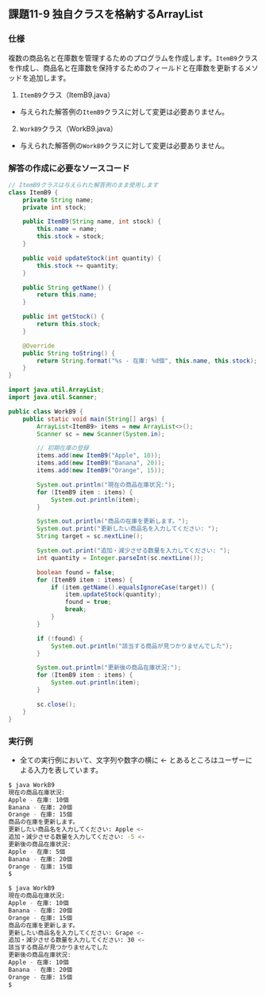 ## 課題11-9 独自クラスを格納するArrayList

### 仕様
複数の商品名と在庫数を管理するためのプログラムを作成します。`ItemB9`クラスを作成し、商品名と在庫数を保持するためのフィールドと在庫数を更新するメソッドを追加します。

1. `ItemB9`クラス（ItemB9.java）
 - 与えられた解答例の`ItemB9`クラスに対して変更は必要ありません。

2. `WorkB9`クラス（WorkB9.java）
 - 与えられた解答例の`WorkB9`クラスに対して変更は必要ありません。

### 解答の作成に必要なソースコード

```java
// ItemB9クラスは与えられた解答例のまま使用します
class ItemB9 {
    private String name;
    private int stock;

    public ItemB9(String name, int stock) {
        this.name = name;
        this.stock = stock;
    }

    public void updateStock(int quantity) {
        this.stock += quantity;
    }

    public String getName() {
        return this.name;
    }

    public int getStock() {
        return this.stock;
    }

    @Override
    public String toString() {
        return String.format("%s - 在庫: %d個", this.name, this.stock);
    }
}
```

```java
import java.util.ArrayList;
import java.util.Scanner;

public class WorkB9 {
    public static void main(String[] args) {
        ArrayList<ItemB9> items = new ArrayList<>();
        Scanner sc = new Scanner(System.in);

        // 初期在庫の登録
        items.add(new ItemB9("Apple", 10));
        items.add(new ItemB9("Banana", 20));
        items.add(new ItemB9("Orange", 15));

        System.out.println("現在の商品在庫状況:");
        for (ItemB9 item : items) {
            System.out.println(item);
        }

        System.out.println("商品の在庫を更新します。");
        System.out.print("更新したい商品名を入力してください: ");
        String target = sc.nextLine();

        System.out.print("追加・減少させる数量を入力してください: ");
        int quantity = Integer.parseInt(sc.nextLine());

        boolean found = false;
        for (ItemB9 item : items) {
            if (item.getName().equalsIgnoreCase(target)) {
                item.updateStock(quantity);
                found = true;
                break;
            }
        }

        if (!found) {
            System.out.println("該当する商品が見つかりませんでした");
        }

        System.out.println("更新後の商品在庫状況:");
        for (ItemB9 item : items) {
            System.out.println(item);
        }

        sc.close();
    }
}
```

### 実行例

- 全ての実行例において、文字列や数字の横に <- とあるところはユーザーによる入力を表しています。

```sh
$ java WorkB9
現在の商品在庫状況:
Apple - 在庫: 10個
Banana - 在庫: 20個
Orange - 在庫: 15個
商品の在庫を更新します。
更新したい商品名を入力してください: Apple <-
追加・減少させる数量を入力してください: -5 <-
更新後の商品在庫状況:
Apple - 在庫: 5個
Banana - 在庫: 20個
Orange - 在庫: 15個
$
```

```sh
$ java WorkB9
現在の商品在庫状況:
Apple - 在庫: 10個
Banana - 在庫: 20個
Orange - 在庫: 15個
商品の在庫を更新します。
更新したい商品名を入力してください: Grape <-
追加・減少させる数量を入力してください: 30 <-
該当する商品が見つかりませんでした
更新後の商品在庫状況:
Apple - 在庫: 10個
Banana - 在庫: 20個
Orange - 在庫: 15個
$
```
